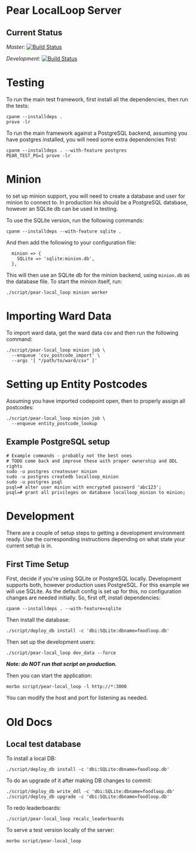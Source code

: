 # Pear LocalLoop Server

## Current Status

*Master:* [![Build Status](https://travis-ci.org/Pear-Trading/Foodloop-Server.svg?branch=master)](https://travis-ci.org/Pear-Trading/Foodloop-Server)

*Development:* [![Build Status](https://travis-ci.org/Pear-Trading/Foodloop-Server.svg?branch=development)](https://travis-ci.org/Pear-Trading/Foodloop-Server)

# Testing

To run the main test framework, first install all the dependencies, then run the tests:

```
cpanm --installdeps .
prove -lr
```

To run the main framework against a PostgreSQL backend, assuming you have postgres installed, you will need some extra dependencies first:

```
cpanm --installdeps . --with-feature postgres
PEAR_TEST_PG=1 prove -lr
```

# Minion

to set up minion support, you will need to create a database and user for
minion to connect to. In production his should be a PostgreSQL database,
however an SQLite db can be used in testing.

To use the SQLite version, run the following commands:

```
cpanm --installdeps --with-feature sqlite .
```

And then add the following to your configuration file:

```
  minion => {
    SQLite => 'sqlite:minion.db',
  },
```

This will then use an SQLite db for the minion backend, using `minion.db` as
the database file. To start the minion itself, run:

```
./script/pear-local_loop minion worker
```

# Importing Ward Data

To import ward data, get the ward data csv and then run the following command:

```shell script
./script/pear-local_loop minion job \
  --enqueue 'csv_postcode_import' \
  --args '[ "/path/to/ward/csv" ]'
```

# Setting up Entity Postcodes

Assuming you have imported codepoint open, then to properly assign all
 postcodes:
 
```shell script
./script/pear-local_loop minion job \
  --enqueue entity_postcode_lookup
```

## Example PostgreSQL setup

```
# Example commands - probably not the best ones
# TODO come back and improve these with proper ownership and DDL rights
sudo -u postgres createuser minion
sudo -u postgres createdb localloop_minion
sudo -u postgres psql
psql=# alter user minion with encrypted password 'abc123';
psql=# grant all privileges on database localloop_minion to minion;
```

# Development

There are a couple of setup steps to getting a development environment ready.
Use the corresponding instructions depending on what state your current setup
is in.

## First Time Setup

First, decide if you're using SQLite or PostgreSQL locally. Development supports
both, however production uses PostgreSQL. For this example we will use SQLite.
As the default config is set up for this, no configuration changes are
needed initially. So, first off, install dependencies:

```shell script
cpanm --installdeps . --with-feature=sqlite
```

Then install the database:

```shell script
./script/deploy_db install -c 'dbi:SQLite:dbname=foodloop.db'
```

Then set up the development users:

```shell script
./script/pear-local_loop dev_data --force
```

***Note: do NOT run that script on production.***

Then you can start the application:

```shell script
morbo script/pear-local_loop -l http://*:3000
```

You can modify the host and port for listening as needed.

# Old Docs

## Local test database

To install a local DB:

```
./script/deploy_db install -c 'dbi:SQLite:dbname=foodloop.db'
```

To do an upgrade of it after making DB changes to commit:

```
./script/deploy_db write_ddl -c 'dbi:SQLite:dbname=foodloop.db'
./script/deploy_db upgrade -c 'dbi:SQLite:dbname=foodloop.db'
```

To redo leaderboards:

```
./script/pear-local_loop recalc_leaderboards
```

To serve a test version locally of the server:

```
morbo script/pear-local_loop
```
